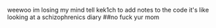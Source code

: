 weewoo im losing my mind
tell kek1ch to add notes to the code it's like looking at a schizophrenics diary
##no fuck yur mom
